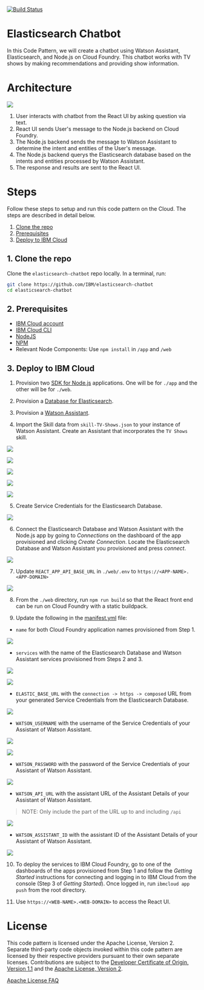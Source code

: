 [![Build Status](https://travis-ci.com/IBM/elasticsearch-chatbot.svg?branch=master)](https://travis-ci.com/IBM/elasticsearch-chatbot)

# Elasticsearch Chatbot

In this Code Pattern, we will create a chatbot using Watson Assistant, Elasticsearch, and Node.js on Cloud Foundry. This chatbot works with TV shows by making recommendations and providing show information.

# Architecture

![](readme_images/architecture.png)

1. User interacts with chatbot from the React UI by asking question via text.
2. React UI sends User's message to the Node.js backend on Cloud Foundry. 
3. The Node.js backend sends the message to Watson Assistant to determine the intent and entities of the User's message.
4. The Node.js backend querys the Elasticsearch database based on the intents and entities processed by Watson Assistant.
5. The response and results are sent to the React UI.

# Steps

Follow these steps to setup and run this code pattern on the Cloud. The steps are described in detail below.

1. [Clone the repo](#1-clone-the-repo)
2. [Prerequisites](#2-prerequisites)
3. [Deploy to IBM Cloud](#3-deploy-to-ibm-cloud)

## 1. Clone the repo

Clone the `elasticsearch-chatbot` repo locally. In a terminal, run:

```bash
git clone https://github.com/IBM/elasticsearch-chatbot
cd elasticsearch-chatbot
```

## 2. Prerequisites

* [IBM Cloud account](https://cloud.ibm.com/registration)
* [IBM Cloud CLI](https://cloud.ibm.com/docs/cli?topic=cloud-cli-ibmcloud-cli&locale=en-US#overview)
* [NodeJS](https://nodejs.org/en/download/)
* [NPM](https://www.npmjs.com/get-npm)
* Relevant Node Components: Use `npm install` in `/app` and `/web`

## 3. Deploy to IBM Cloud

1. Provision two [SDK for Node.js](https://cloud.ibm.com/catalog/starters/sdk-for-nodejs) applications. One will be for `./app` and the other will be for `./web`.

2. Provision a [Database for Elasticsearch](https://cloud.ibm.com/catalog/services/databases-for-elasticsearch).

3. Provision a [Watson Assistant](https://cloud.ibm.com/catalog/services/watson-assistant).

4. Import the Skill data from `skill-TV-Shows.json` to your instance of Watson Assistant. Create an Assistant that incorporates the `TV Shows` skill.

![](readme_images/wa_import_1.png)

![](readme_images/wa_import_2.png)

![](readme_images/wa_import_3.png)

![](readme_images/wa_create_1.png)

![](readme_images/wa_create_2.png)

5. Create Service Credentials for the Elasticsearch Database.

![](readme_images/elastic_credentials.png)

6. Connect the Elasticsearch Database and Watson Assistant with the Node.js app by going to *Connections* on the dashboard of the app provisioned and clicking *Create Connection*. Locate the Elasticsearch Database and Watson Assistant you provisioned and press *connect*.

![](readme_images/cf_connection.png)

7. Update `REACT_APP_API_BASE_URL` in `./web/.env` to `https://<APP-NAME>.<APP-DOMAIN>`

![](readme_images/cf_node_host_domain.png)

8. From the `./web` directory, run `npm run build` so that the React front end can be run on Cloud Foundry with a static buildpack.

9. Update the following in the [manifest.yml](manifest.yml) file:

* `name` for both Cloud Foundry application names provisioned from Step 1.

![](readme_images/cf_node_name.png)

* `services` with the name of the Elasticsearch Database and Watson Assistant services provisioned from Steps 2 and 3.

![](readme_images/elastic_name.png)

![](readme_images/wa_name.png)

* `ELASTIC_BASE_URL` with the `connection -> https -> composed` URL from your generated Service Credentials from the Elasticsearch Database.

![](readme_images/elastic_base_url.png)

* `WATSON_USERNAME` with the username of the Service Credentials of your Assistant of Watson Assistant.

![](readme_images/wa_settings.png)

![](readme_images/wa_username.png)

* `WATSON_PASSWORD` with the password of the Service Credentials of your Assistant of Watson Assistant.

![](readme_images/wa_password.png)

* `WATSON_API_URL` with the assistant URL of the Assistant Details of your Assistant of Watson Assistant.
> NOTE: Only include the part of the URL up to and including `/api` 
 
![](readme_images/wa_url.png)

* `WATSON_ASSISTANT_ID` with the assistant ID of the Assistant Details of your Assistant of Watson Assistant.

![](readme_images/wa_id.png)

10. To deploy the services to IBM Cloud Foundry, go to one of the dashboards of the apps provisioned from Step 1 and follow the *Getting Started* instructions for connecting and logging in to IBM Cloud from the console (Step 3 of *Getting Started*). Once logged in, run `ibmcloud app push` from the root directory.

11. Use `https://<WEB-NAME>.<WEB-DOMAIN>` to access the React UI.

# License

This code pattern is licensed under the Apache License, Version 2. Separate third-party code objects invoked within this code pattern are licensed by their respective providers pursuant to their own separate licenses. Contributions are subject to the [Developer Certificate of Origin, Version 1.1](https://developercertificate.org/) and the [Apache License, Version 2](https://www.apache.org/licenses/LICENSE-2.0.txt).

[Apache License FAQ](https://www.apache.org/foundation/license-faq.html#WhatDoesItMEAN)
